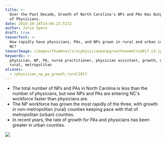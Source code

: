 ```yaml
---
title: >-
  Over the Past Decade, Growth of North Carolina's NPs and PAs Has Outpaced That
  of Physicians.
date: 2018-10-24T14:04:23.517Z
author: Julie Spero
draft: true
teaserText: >-
  How rapidly have physicians, PAs, and NPs grown in rural and urban counties in
  NC?
teaserImage: /images/thumbnails/ncphysicianpanpgrowthnonmetro2017_v3.jpg
keywords: >-
  physician, NP, PA, nurse practitioner, physician assistant, growth, urban,
  rural, metropolitan
aliases:
  - /physician_np_pa_growth_rural2017
---
```



* The total number of NPs and PAs in North Carolina is less than the number of physicians, but new NPs and PAs are entering NC's workforce faster than physicians are.
* The NP workforce has grown the most rapidly of the three, with growth in non-metropolitan (rural) counties keeping pace with that of metropolitan (urban) counties.
* In recent years, the rate of growth for PAs and physicians has been greater in urban counties.

![](/images/posts/ncphysicianpanpgrowthnonmetro2017_v3.jpg)
